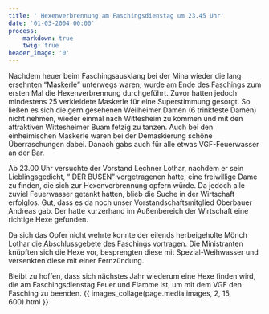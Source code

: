 ```yaml
---
title: ' Hexenverbrennung am Faschingsdienstag um 23.45 Uhr'
date: '01-03-2004 00:00'
process:
    markdown: true
    twig: true
header_image: '0'
---
```


Nachdem heuer beim Faschingsausklang bei der Mina wieder die lang ersehnten “Maskerle” unterwegs waren, wurde am Ende des Faschings zum ersten Mal die Hexenverbrennung durchgeführt. Zuvor hatten jedoch mindestens 25 verkleidete Maskerle für eine Superstimmung gesorgt. So ließen es sich die gern gesehenen Weilheimer Damen (6 trinkfeste Damen) nicht nehmen, wieder einmal  nach Wittesheim zu kommen und mit den attraktiven Wittesheimer Buam fetzig zu tanzen. Auch bei den einheimischen Maskerle waren bei der Demaskierung schöne Überraschungen dabei. Danach gabs auch für alle etwas VGF-Feuerwasser an der Bar.

Ab 23.00 Uhr versuchte der Vorstand Lechner Lothar, nachdem er sein Lieblingsgedicht, “ DER BUSEN” vorgetragenen hatte, eine freiwillige Dame zu finden, die sich zur Hexenverbrennung opfern würde. Da jedoch alle zuviel Feuerwasser getankt hatten, blieb die Suche in der Wirtschaft erfolglos. Gut, dass es da noch unser Vorstandschaftsmitglied Oberbauer Andreas gab. Der hatte kurzerhand im Außenbereich der Wirtschaft eine richtige Hexe gefunden.

Da sich das Opfer nicht wehrte konnte der eilends herbeigeholte Mönch Lothar die Abschlussgebete des Faschings vortragen. Die Ministranten knüpften sich die Hexe vor, besprengten diese mit Spezial-Weihwasser und versenkten diese mit einer Fernzündung.

Bleibt zu hoffen, dass sich nächstes Jahr wiederum eine Hexe finden wird, die  am Faschingsdienstag Feuer und Flamme ist, um mit dem VGF den Fasching zu  beenden.
{{ images_collage(page.media.images, 2, 15, 600).html }}